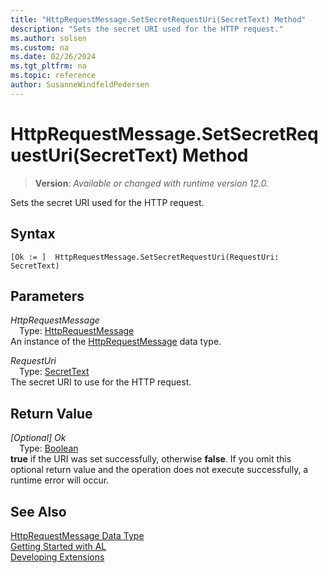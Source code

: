 ```yaml
---
title: "HttpRequestMessage.SetSecretRequestUri(SecretText) Method"
description: "Sets the secret URI used for the HTTP request."
ms.author: solsen
ms.custom: na
ms.date: 02/26/2024
ms.tgt_pltfrm: na
ms.topic: reference
author: SusanneWindfeldPedersen
---
```

[//]: # (START>DO_NOT_EDIT)
[//]: # (IMPORTANT:Do not edit any of the content between here and the END>DO_NOT_EDIT.)
[//]: # (Any modifications should be made in the .xml files in the ModernDev repo.)
# HttpRequestMessage.SetSecretRequestUri(SecretText) Method
> **Version**: _Available or changed with runtime version 12.0._

Sets the secret URI used for the HTTP request.


## Syntax
```AL
[Ok := ]  HttpRequestMessage.SetSecretRequestUri(RequestUri: SecretText)
```
## Parameters
*HttpRequestMessage*  
&emsp;Type: [HttpRequestMessage](httprequestmessage-data-type.md)  
An instance of the [HttpRequestMessage](httprequestmessage-data-type.md) data type.  

*RequestUri*  
&emsp;Type: [SecretText](../secrettext/secrettext-data-type.md)  
The secret URI to use for the HTTP request.  


## Return Value
*[Optional] Ok*  
&emsp;Type: [Boolean](../boolean/boolean-data-type.md)  
**true** if the URI was set successfully, otherwise **false**. If you omit this optional return value and the operation does not execute successfully, a runtime error will occur.  


[//]: # (IMPORTANT: END>DO_NOT_EDIT)
## See Also
[HttpRequestMessage Data Type](httprequestmessage-data-type.md)  
[Getting Started with AL](../../devenv-get-started.md)  
[Developing Extensions](../../devenv-dev-overview.md)